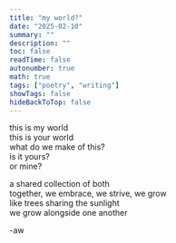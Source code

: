 ```yaml
---
title: "my world?"
date: "2025-02-10"
summary: ""
description: ""
toc: false
readTime: false
autonumber: true
math: true
tags: ["poetry", "writing"]
showTags: false
hideBackToTop: false
---
```


this is my world  
this is your world  
what do we make of this?   
is it yours?  
or mine?  
  
a shared collection of both  
together, we embrace, we strive, we grow  
like trees sharing the sunlight  
we grow alongside one another  

-aw